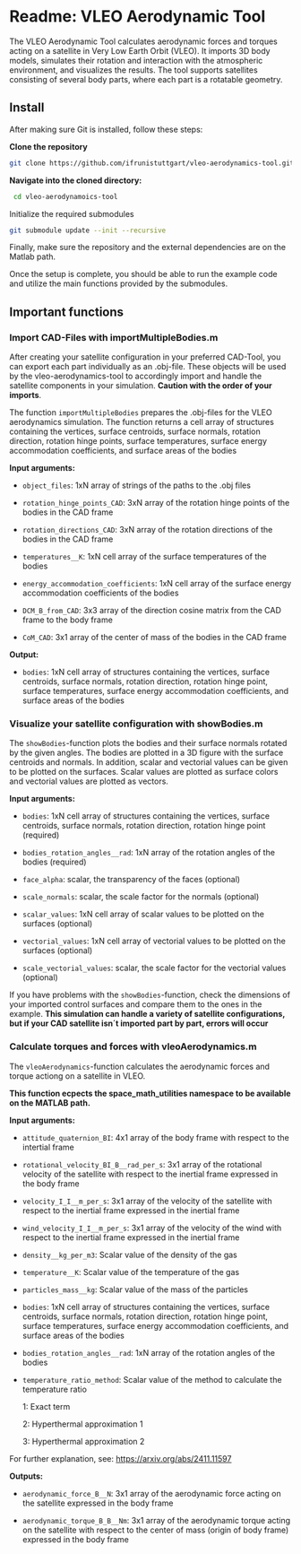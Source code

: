 # Readme: VLEO Aerodynamic Tool
The VLEO Aerodynamic Tool calculates aerodynamic forces and torques acting on a satellite in Very Low Earth Orbit (VLEO). It imports 3D body models, simulates their rotation and interaction with the atmospheric environment, and visualizes the results. The tool supports satellites consisting of several body parts, where each part is a rotatable geometry. 
 
## Install

After making sure Git is installed, follow these steps:


**Clone the repository**
````bash
git clone https://github.com/ifrunistuttgart/vleo-aerodynamics-tool.git
````
**Navigate into the cloned directory:**
````bash
 cd vleo-aerodynamoics-tool
 ````

Initialize the required submodules

````bash
git submodule update --init --recursive
````
Finally, make sure the repository and the external dependencies are on the Matlab path.

Once the setup is complete, you should be able to run the example code and utilize the main functions provided by the submodules.

## Important functions

### Import CAD-Files with importMultipleBodies.m

After creating your satellite configuration in your preferred CAD-Tool, you can export each part individually as an .obj-file. These objects will be used by the vleo-aerodynamics-tool to accordingly import and handle the satellite components in your simulation.
**Caution with the order of your imports**. 

The function ``importMultipleBodies`` prepares the .obj-files for the VLEO aerodynamics simulation. The function returns a cell array of structures containing the vertices, surface centroids, surface normals, rotation direction, rotation hinge points, surface temperatures, surface energy accommodation coefficients, and surface areas of the bodies

**Input arguments:**

- ``object_files``: 1xN array of strings of the paths to the .obj files

- ``rotation_hinge_points_CAD``: 3xN array of the rotation hinge points of the bodies in the CAD frame

- ``rotation_directions_CAD``: 3xN array of the rotation directions of the bodies in the CAD frame

- ``temperatures__K``: 1xN cell array of the surface temperatures of the bodies

- ``energy_accommodation_coefficients``: 1xN cell array of the surface energy accommodation coefficients of the bodies

- ``DCM_B_from_CAD``: 3x3 array of the direction cosine matrix from the CAD frame to the body frame

- ``CoM_CAD``: 3x1 array of the center of mass of the bodies in the CAD frame

**Output:** 

- ``bodies``: 1xN cell array of structures containing the vertices, surface centroids, surface normals, rotation direction, rotation hinge point, surface temperatures, surface energy accommodation coefficients, and surface areas of the bodies

### Visualize your satellite configuration with showBodies.m
The ``showBodies``-function plots the bodies and their surface normals rotated by the given angles. The bodies are plotted in a 3D figure with the surface centroids and normals. In addition, scalar and vectorial values can be given to be plotted on the surfaces. Scalar values are plotted as surface colors and vectorial values are plotted as vectors.

**Input arguments:**

- ``bodies``: 1xN cell array of structures containing the vertices, surface centroids, surface normals, rotation direction, rotation hinge point (required)

- ``bodies_rotation_angles__rad``: 1xN array of the rotation angles of the bodies (required)

- ``face_alpha``: scalar, the transparency of the faces (optional)

- ``scale_normals``: scalar, the scale factor for the normals (optional)

- ``scalar_values``: 1xN cell array of scalar values to be plotted on the surfaces (optional)

- ``vectorial_values``: 1xN cell array of vectorial values to be plotted on the surfaces (optional)

- ``scale_vectorial_values``: scalar, the scale factor for the vectorial values (optional)

If you have problems with the ``showBodies``-function, check the dimensions of your imported control surfaces and compare them to the ones in the example. **This simulation can handle a variety of satellite configurations, but if your CAD satellite isn´t imported part by part, errors will occur**


### Calculate torques and forces with vleoAerodynamics.m

The ``vleoAerodynamics``-function calculates the aerodynamic forces and torque actiong on a satellite in VLEO.

**This function ecpects the space_math_utilities namespace to be available on the MATLAB path.**

**Input arguments:**

- ``attitude_quaternion_BI``: 4x1 array of the body frame with respect to the intertial frame

- ``rotational_velocity_BI_B__rad_per_s``: 3x1 array of the rotational velocity of the satellite with respect to the inertial frame expressed in the body frame

- ``velocity_I_I__m_per_s``: 3x1 array of the velocity of the satellite with respect to the inertial frame expressed in the inertial frame

- ``wind_velocity_I_I__m_per_s``: 3x1 array of the velocity of the wind with respect to the inertial frame expressed in the inertial frame

- ``density__kg_per_m3``: Scalar value of the density of the gas

- ``temperature__K``: Scalar value of the temperature of the gas

- ``particles_mass__kg``: Scalar value of the mass of the particles

- ``bodies``: 1xN cell array of structures containing the vertices, surface centroids, surface normals, rotation direction, rotation hinge point, surface temperatures, surface energy accommodation coefficients, and surface areas of the bodies

- ``bodies_rotation_angles__rad``: 1xN array of the rotation angles of the bodies

- ``temperature_ratio_method``: Scalar value of the method to calculate the temperature ratio
        
     1: Exact term 
    
     2: Hyperthermal approximation 1 

     3: Hyperthermal approximation 2

For further explanation, see: https://arxiv.org/abs/2411.11597

**Outputs:**

- ``aerodynamic_force_B__N``: 3x1 array of the aerodynamic force acting on the satellite expressed in the body frame

- ``aerodynamic_torque_B_B__Nm``: 3x1 array of the aerodynamic torque acting on the satellite with respect to the center of mass (origin of body frame) expressed in the body frame

